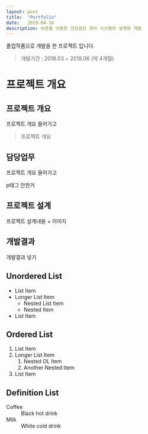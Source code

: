 ```yaml
---
layout: post
title:  "Portfolio"
date:   2019-04-16
description: 비콘을 이용한 건강검진 관리 시스템의 설계와 개발
---
```


<p class="intro"><span class="dropcap">졸업작품</span>으로 개발을 한 프로젝트 입니다.</p>

 <blockquote> 개발기간 : 2018.03 ~ 2018.06 (약 4개월) </blockquote>

# 프로젝트 개요

## 프로젝트 개요
 프로젝트 개요 들어가고

 <blockquote> 프로젝트 개요 </blockquote>

## 담당업무
<p> 프로젝트 개요 들어가고 </p>

p태그 안한거

## 프로젝트 설계
<p> 프로젝트 설계내용 + 이미지 </p>

## 개발결과 
<p> 개발결과 넣기 </p>


## Unordered List
* List Item
* Longer List Item
  * Nested List Item
  * Nested Item
* List Item

## Ordered List
1. List Item
2. Longer List Item
    1. Nested OL Item
    2. Another Nested Item
3. List Item

## Definition List
<dl>
  <dt>Coffee</dt>
  <dd>Black hot drink</dd>
  <dt>Milk</dt>
  <dd>White cold drink</dd>
</dl>
